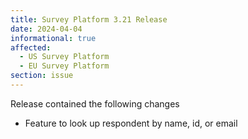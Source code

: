 ```yaml
---
title: Survey Platform 3.21 Release
date: 2024-04-04
informational: true
affected:
  - US Survey Platform
  - EU Survey Platform
section: issue
---
```


Release contained the following changes

- Feature to look up respondent by name, id, or email
